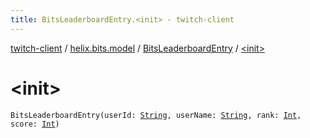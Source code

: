 ```yaml
---
title: BitsLeaderboardEntry.<init> - twitch-client
---
```


[twitch-client](../../index.html) / [helix.bits.model](../index.html) / [BitsLeaderboardEntry](index.html) / [&lt;init&gt;](./-init-.html)

# &lt;init&gt;

`BitsLeaderboardEntry(userId: `[`String`](https://kotlinlang.org/api/latest/jvm/stdlib/kotlin/-string/index.html)`, userName: `[`String`](https://kotlinlang.org/api/latest/jvm/stdlib/kotlin/-string/index.html)`, rank: `[`Int`](https://kotlinlang.org/api/latest/jvm/stdlib/kotlin/-int/index.html)`, score: `[`Int`](https://kotlinlang.org/api/latest/jvm/stdlib/kotlin/-int/index.html)`)`